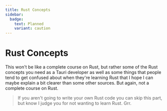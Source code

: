 ```yaml
---
title: Rust Concepts
sidebar:
  badge:
    text: Planned
    variant: caution
---
```


# Rust Concepts

This won't be like a complete course on Rust, but rather some of the Rust concepts you need as a Tauri developer as well as some things that people tend to get confused about when they're learning Rust that I hope I can maybe explain a bit clearer than some other sources. But again, not a complete course on Rust.

> If you aren't going to write your own Rust code you can skip this part, but know I judge you for not wanting to learn Rust. Grr.
